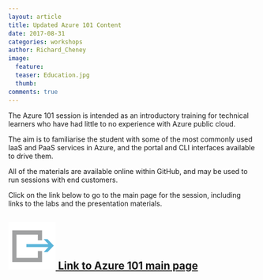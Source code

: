 ```yaml
---
layout: article
title: Updated Azure 101 Content
date: 2017-08-31
categories: workshops
author: Richard_Cheney
image:
  feature: 
  teaser: Education.jpg
  thumb: 
comments: true
---
```

The Azure 101 session is intended as an introductory training for technical learners who have had little to no experience with Azure public cloud.

The aim is to familiarise the student with some of the most commonly used IaaS and PaaS services in Azure, and the portal and CLI interfaces available to drive them.

All of the materials are available online within GitHub, and may be used to run sessions with end customers.

Click on the link below to go to the main page for the session, including links to the labs and the presentation materials.

## [![link](/images/link.svg) Link to Azure 101 main page](http://ukpdu.github.io/azure101/) 